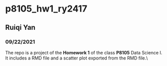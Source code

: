 # p8105_hw1_ry2417
## Ruiqi Yan
### 09/22/2021

The repo is a project of the **Homework 1** of the class **P8105** Data Science 
I.\
It includes a RMD file and a scatter plot exported from the RMD file.\
